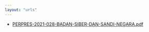 ```yaml
---
layout: "urls"
---
```

* [PERPRES-2021-028-BADAN-SIBER-DAN-SANDI-NEGARA.pdf](PERPRES-2021-028-BADAN-SIBER-DAN-SANDI-NEGARA.pdf)
